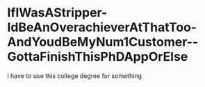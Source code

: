 # IfIWasAStripper-IdBeAnOverachieverAtThatToo-AndYoudBeMyNum1Customer--GottaFinishThisPhDAppOrElse

i have to use this college degree for something
